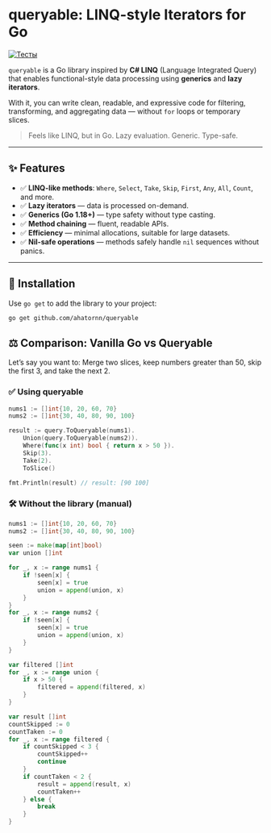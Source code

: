 # queryable: LINQ-style Iterators for Go
[![Тесты](https://github.com/ahatornn/queryable/actions/workflows/test.yml/badge.svg)](https://github.com/ahatornn/queryable/actions/workflows/test.yml)

`queryable` is a Go library inspired by **C# LINQ** (Language Integrated Query) that enables functional-style data processing using **generics** and **lazy iterators**.

With it, you can write clean, readable, and expressive code for filtering, transforming, and aggregating data — without `for` loops or temporary slices.

> Feels like LINQ, but in Go. Lazy evaluation. Generic. Type-safe.

---

## ✨ Features

- ✅ **LINQ-like methods**: `Where`, `Select`, `Take`, `Skip`, `First`, `Any`, `All`, `Count`, and more.
- ✅ **Lazy iterators** — data is processed on-demand.
- ✅ **Generics (Go 1.18+)** — type safety without type casting.
- ✅ **Method chaining** — fluent, readable APIs.
- ✅ **Efficiency** — minimal allocations, suitable for large datasets.
- ✅ **Nil-safe operations** — methods safely handle `nil` sequences without panics.

---

## 🚀 Installation

Use `go get` to add the library to your project:

```bash
go get github.com/ahatornn/queryable
```

## ⚖️ Comparison: Vanilla Go vs Queryable

Let’s say you want to: Merge two slices, keep numbers greater than 50, skip the first 3, and take the next 2.

### ✅ Using queryable

```go
nums1 := []int{10, 20, 60, 70}
nums2 := []int{30, 40, 80, 90, 100}

result := query.ToQueryable(nums1).
    Union(query.ToQueryable(nums2)).
    Where(func(x int) bool { return x > 50 }).
    Skip(3).
    Take(2).
    ToSlice()

fmt.Println(result) // result: [90 100]
```

### 🛠 Without the library (manual)

```go
nums1 := []int{10, 20, 60, 70}
nums2 := []int{30, 40, 80, 90, 100}

seen := make(map[int]bool)
var union []int

for _, x := range nums1 {
    if !seen[x] {
        seen[x] = true
        union = append(union, x)
    }
}
for _, x := range nums2 {
    if !seen[x] {
        seen[x] = true
        union = append(union, x)
    }
}

var filtered []int
for _, x := range union {
    if x > 50 {
        filtered = append(filtered, x)
    }
}

var result []int
countSkipped := 0
countTaken := 0
for _, x := range filtered {
    if countSkipped < 3 {
        countSkipped++
        continue
    }
    if countTaken < 2 {
        result = append(result, x)
        countTaken++
    } else {
        break
    }
}
```
